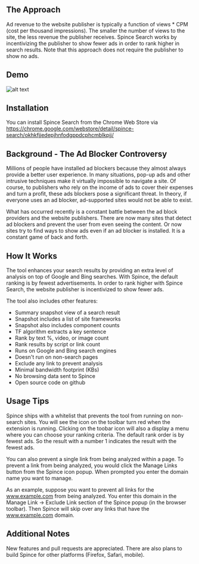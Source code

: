 ## The Approach

Ad revenue to the website publisher is typically a function of views * CPM (cost per thousand impressions). The smaller the number of views to the site, the less revenue the publisher receives. Spince Search works by incentivizing the publisher to show fewer ads in order to rank higher in search results. Note that this approach does not require the publisher to show no ads.

## Demo

![alt text](http://search.spince.com/img/federalAidBing.gif "Demo")

## Installation

You can install Spince Search from the Chrome Web Store via <https://chrome.google.com/webstore/detail/spince-search/okhkfjjedepjhnfodgppdcphcmblkpjj/>

## Background - The Ad Blocker Controversy

Millions of people have installed ad blockers because they almost always provide a better user experience. In many situations, pop-up ads and other intrusive techniques make it virtually impossible to navigate a site. Of course, to publishers who rely on the income of ads to cover their expenses and turn a profit, these ads blockers pose a significant threat. In theory, if everyone uses an ad blocker, ad-supported sites would not be able to exist.

What has occurred recently is a constant battle between the ad block providers and the website publishers. There are now many sites that detect ad blockers and prevent the user from even seeing the content. Or now sites try to find ways to show ads even if an ad blocker is installed. It is a constant game of back and forth. 

## How It Works

The tool enhances your search results by providing an extra level of analysis on top of Google and Bing searches. With Spince, the default ranking is by fewest advertisements. In order to rank higher with Spince Search, the website publisher is incentivized to show fewer ads.


The tool also includes other features:
<ul>
<li>Summary snapshot view of a search result</li>
<li>Snapshot includes a list of site frameworks</li>
<li>Snapshot also includes component counts</li>
<li>TF algorithm extracts a key sentence</li>
<li>Rank by text %, video, or image count</li>
<li>Rank results by script or link count</li>
<li>Runs on Google and Bing search engines</li>										
<li>Doesn't run on non-search pages</li>										
<li>Exclude any link to prevent analysis</li>                    					
<li>Minimal bandwidth footprint (KBs)</li>								
<li>No browsing data sent to Spince</li>
<li>Open source code on github</li>
</ul>

## Usage Tips

Spince ships with a whitelist that prevents the tool from running on non-search sites. You will see the icon on the toolbar turn red when the extension is running. Clicking on the toobar icon will also a display a menu where you can choose your ranking criteria. The default rank order is by fewest ads. So the result with a number 1 indicates the result with the fewest ads.

You can also prevent a single link from being analyzed within a page. To prevent a link from being analyzed, you would click the Manage Links button from the Spince icon popup. When prompted you enter the domain name you want to manage.

As an example, suppose you want to prevent all links for the www.example.com from being analyzed. You enter this domain in the Manage Link -> Exclude Link section of the Spince popup (in the browser toolbar). Then Spince will skip over any links that have the www.example.com domain.

## Additional Notes

New features and pull requests are appreciated. There are also plans to build Spince for other platforms (Firefox, Safari, mobile).
